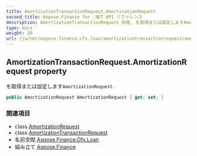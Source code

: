 ```yaml
---
title: AmortizationTransactionRequest.AmortizationRequest
second_title: Aspose.Finance for .NET API リファレンス
description: AmortizationTransactionRequest 財産. を取得または設定しますAmortizationRequest.
type: docs
weight: 20
url: /ja/net/aspose.finance.ofx.loan/amortizationtransactionrequest/amortizationrequest/
---
```

## AmortizationTransactionRequest.AmortizationRequest property

を取得または設定します`AmortizationRequest`.

```csharp
public AmortizationRequest AmortizationRequest { get; set; }
```

### 関連項目

* class [AmortizationRequest](../../amortizationrequest/)
* class [AmortizationTransactionRequest](../)
* 名前空間 [Aspose.Finance.Ofx.Loan](../../amortizationtransactionrequest/)
* 組み立て [Aspose.Finance](../../../)


